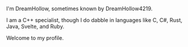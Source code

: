 I'm DreamHollow, sometimes known by DreamHollow4219.

I am a C++ specialist, though I do dabble in languages like C, C#, Rust, Java, Svelte, and Ruby.

Welcome to my profile.

<!---
[![GitHub Streak](https://streak-stats.demolab.com/?user=DreamHollow)](https://git.io/streak-stats)
--->

<!---
DreamHollow/DreamHollow is a ✨ special ✨ repository because its `README.md` (this file) appears on your GitHub profile.
You can click the Preview link to take a look at your changes.
--->

